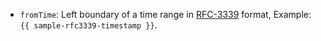 * `fromTime`: Left boundary of a time range in [RFC-3339](https://www.ietf.org/rfc/rfc3339.html) format, Example: `{{ sample-rfc3339-timestamp }}`.
